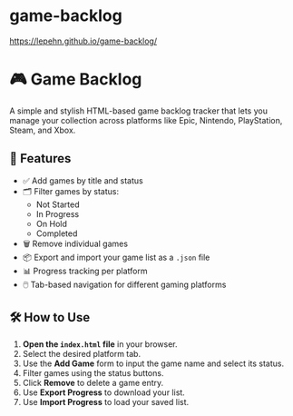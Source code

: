 # game-backlog
https://lepehn.github.io/game-backlog/
# 🎮 Game Backlog

A simple and stylish HTML-based game backlog tracker that lets you manage your collection across platforms like Epic, Nintendo, PlayStation, Steam, and Xbox.

## 🧩 Features

- ✅ Add games by title and status
- 🗂️ Filter games by status:
  - Not Started
  - In Progress
  - On Hold
  - Completed
- 🗑️ Remove individual games
- 📦 Export and import your game list as a `.json` file
- 📊 Progress tracking per platform
- 🖱️ Tab-based navigation for different gaming platforms

## 🛠 How to Use

1. **Open the `index.html` file** in your browser.
2. Select the desired platform tab.
3. Use the **Add Game** form to input the game name and select its status.
4. Filter games using the status buttons.
5. Click **Remove** to delete a game entry.
6. Use **Export Progress** to download your list.
7. Use **Import Progress** to load your saved list.
